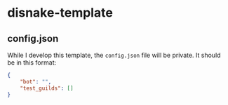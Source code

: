 # disnake-template

## config.json
While I develop this template, the `config.json` file will be private. It should be in this format:
```json
{
    "bot": "",
    "test_guilds": []
}
```